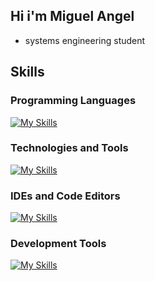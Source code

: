 ## Hi i'm Miguel Angel 

- systems engineering student


## Skills

### Programming Languages
[![My Skills](https://skillicons.dev/icons?i=js,python,java)](https://skillicons.dev)

### Technologies and Tools
[![My Skills](https://skillicons.dev/icons?i=html,css,nodejs,angular,spring)](https://skillicons.dev)

### IDEs and Code Editors
[![My Skills](https://skillicons.dev/icons?i=eclipse,idea,vscode)](https://skillicons.dev)

### Development Tools
[![My Skills](https://skillicons.dev/icons?i=git,github,postman)](https://skillicons.dev)
